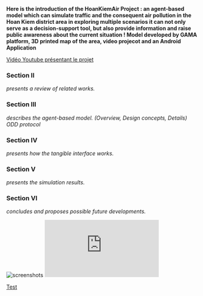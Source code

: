 **Here is the introduction of the HoanKiemAir Project : an agent-based model which can simulate traffic and the consequent air pollution in the Hoan Kiem district area
in exploring multiple scenarios
it can not only serve as a decision-support tool, but also provide information and raise public awareness about the current situation !
Model developed by GAMA platform, 3D printed map of the area, video projecot and an Android Application**

[Vidéo Youtube présentant le projet](https://www.youtube.com/watch?v=U2w0GtLHACU&ab_channel=GamaPlatform)

### Section II 
_presents a review of related works._
### Section III 
_describes the agent-based model. (Overview, Design concepts, Details) ODD protocol_
### Section IV 
_presents how the tangible interface works._
### Section V 
_presents the simulation results._
### Section VI 
_concludes and proposes possible future developments._

![screenshots](https://i.imgur.com/8mhaV0i.png)
![screenshots](https://github.com/WARMTeam/HoanKiemAir/blob/master/GAMA/GAMA_1.8RC2/3D%20map/16%20mai/map_split_1_1_1%20(repaired).stl)

<script src="https://github.com/WARMTeam/HoanKiemAir/blob/master/GAMA/GAMA_1.8RC2/3D%20map/16%20mai/map_split_1_1_1%20(repaired).stl">Map 3D</script>
<a href="https://github.com/WARMTeam/HoanKiemAir/blob/master/GAMA/GAMA_1.8RC2/3D%20map/16%20mai/map_split_1_1_1%20(repaired).stl">Test</a>
